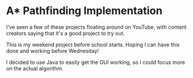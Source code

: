 # A* Pathfinding Implementation

I've seen a few of these projects floating around on YouTube, with content creators saying that it's a good project to try out.

This is my weekend project before school starts. Hoping I can have this done and working before Wednesday!


I decided to use Java to easily get the GUI working, so I could focus more on the actual algorithm.

